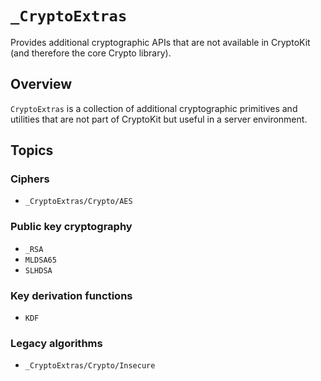 # ``_CryptoExtras``

Provides additional cryptographic APIs that are not available in CryptoKit (and therefore the core Crypto library).

## Overview

`CryptoExtras` is a collection of additional cryptographic primitives and utilities that are not part of CryptoKit but useful in a server environment.

## Topics

### Ciphers

- ``_CryptoExtras/Crypto/AES``

### Public key cryptography

- ``_RSA``
- ``MLDSA65``
- ``SLHDSA``

### Key derivation functions

- ``KDF``

### Legacy algorithms

- ``_CryptoExtras/Crypto/Insecure``
